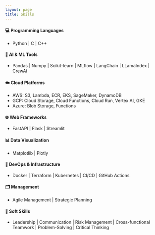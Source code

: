 ```yaml
---
layout: page
title: Skills
---
```


#### 💻 Programming Languages
- Python \| C \| C++

#### 🧠 AI & ML Tools
- Pandas \| Numpy \| Scikit-learn \| MLflow \| LangChain \| LLamaIndex \| CrewAi

#### ☁️ Cloud Platforms
- AWS: S3, Lambda, ECR, EKS, SageMaker, DynamoDB
- GCP: Cloud Storage, Cloud Functions, Cloud Run, Vertex AI, GKE
- Azure: Blob Storage, Functions

#### 🌐 Web Frameworks
- FastAPI \| Flask \| Streamlit

#### 📊 Data Visualization
- Matplotlib \| Plotly

#### 🔧 DevOps & Infrastructure
- Docker \| Terraform \| Kubernetes \| CI/CD \| GitHub Actions

#### 🗂️ Management
- Agile Management \| Strategic Planning

#### 🤝 Soft Skills
- Leadership \| Communication \| Risk Management \| Cross-functional Teamwork \| Problem-Solving \| Critical Thinking
